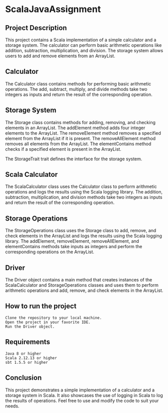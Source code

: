 # ScalaJavaAssignment

## Project Description

This project contains a Scala implementation of a simple calculator and a storage system. The calculator can perform basic arithmetic operations like addition, subtraction, multiplication, and division. The storage system allows users to add and remove elements from an ArrayList.
## Calculator

The Calculator class contains methods for performing basic arithmetic operations. The add, subtract, multiply, and divide methods take two integers as inputs and return the result of the corresponding operation.

## Storage System

The Storage class contains methods for adding, removing, and checking elements in an ArrayList. The addElement method adds four integer elements to the ArrayList. The removeElement method removes a specified element from the ArrayList if it is present. The removeAllElement method removes all elements from the ArrayList. The elementContains method checks if a specified element is present in the ArrayList.

The StorageTrait trait defines the interface for the storage system.

## Scala Calculator

The ScalaCalculator class uses the Calculator class to perform arithmetic operations and logs the results using the Scala logging library. The addition, subtraction, multiplication, and division methods take two integers as inputs and return the result of the corresponding operation.

## Storage Operations

The StorageOperations class uses the Storage class to add, remove, and check elements in the ArrayList and logs the results using the Scala logging library. The addElement, removeElement, removeAllElement, and elementContains methods take inputs as integers and perform the corresponding operations on the ArrayList.

## Driver

The Driver object contains a main method that creates instances of the ScalaCalculator and StorageOperations classes and uses them to perform arithmetic operations and add, remove, and check elements in the ArrayList.

## How to run the project

    Clone the repository to your local machine.
    Open the project in your favorite IDE.
    Run the Driver object.

## Requirements

    Java 8 or higher
    Scala 2.12.13 or higher
    sbt 1.5.5 or higher

## Conclusion

This project demonstrates a simple implementation of a calculator and a storage system in Scala. It also showcases the use of logging in Scala to log the results of operations. Feel free to use and modify the code to suit your needs.
